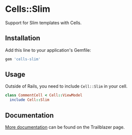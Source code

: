 # Cells::Slim

Support for Slim templates with Cells.

## Installation

Add this line to your application's Gemfile:

```ruby
gem 'cells-slim'
```

## Usage

Outside of Rails, you need to include `Cell::Slim` in your cell.

```ruby
class CommentCell < Cell::ViewModel
  include Cell::Slim
```

## Documentation

[More documentation](http://trailblazer.to/gems/cells/templates.html) can be found on the Trailblazer page.
